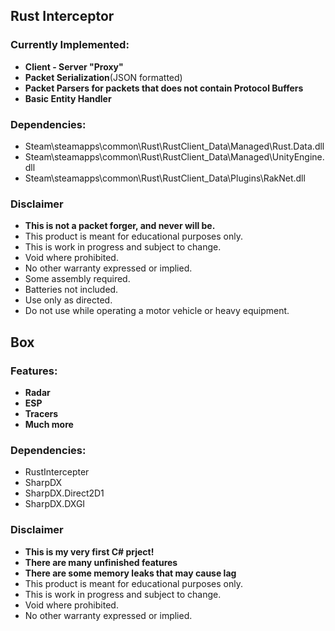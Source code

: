 ## Rust Interceptor
### Currently Implemented:
- **Client - Server "Proxy"**
- **Packet Serialization**(JSON formatted)
- **Packet Parsers for packets that does not contain Protocol Buffers**
- **Basic Entity Handler**
 
### Dependencies:
- Steam\steamapps\common\Rust\RustClient_Data\Managed\Rust.Data.dll
- Steam\steamapps\common\Rust\RustClient_Data\Managed\UnityEngine.dll
- Steam\steamapps\common\Rust\RustClient_Data\Plugins\RakNet.dll

### Disclaimer
- **This is not a packet forger, and never will be.**
- This product is meant for educational purposes only.
- This is work in progress and subject to change.
- Void where prohibited.
- No other warranty expressed or implied.
- Some assembly required.
- Batteries not included.
- Use only as directed.
- Do not use while operating a motor vehicle or heavy equipment.

## Box
### Features:
- **Radar**
- **ESP**
- **Tracers**
- **Much more**

### Dependencies:
- RustIntercepter
- SharpDX
- SharpDX.Direct2D1
- SharpDX.DXGI

### Disclaimer
- **This is my very first C# prject!**
- **There are many unfinished features**
- **There are some memory leaks that may cause lag**
- This product is meant for educational purposes only.
- This is work in progress and subject to change.
- Void where prohibited.
- No other warranty expressed or implied.
